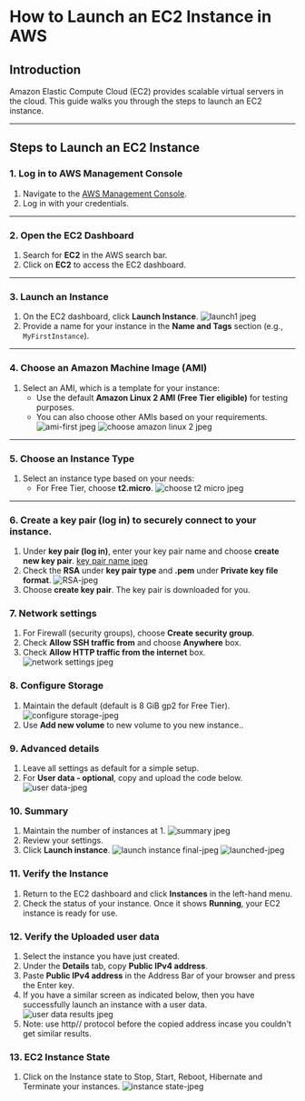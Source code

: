 # How to Launch an EC2 Instance in AWS

## Introduction
Amazon Elastic Compute Cloud (EC2) provides scalable virtual servers in the cloud. This guide walks you through the steps to launch an EC2 instance.

---

## Steps to Launch an EC2 Instance

### 1. Log in to AWS Management Console
1. Navigate to the [AWS Management Console](https://aws.amazon.com/console/).
2. Log in with your credentials.

---

### 2. Open the EC2 Dashboard
1. Search for **EC2** in the AWS search bar.
2. Click on **EC2** to access the EC2 dashboard.

---

### 3. Launch an Instance
1. On the EC2 dashboard, click **Launch Instance**.
![launch1 jpeg](https://github.com/user-attachments/assets/6c7da83a-575e-4941-94c3-f9d3f67d9b60)
2. Provide a name for your instance in the **Name and Tags** section (e.g., `MyFirstInstance`).

---

### 4. Choose an Amazon Machine Image (AMI)
1. Select an AMI, which is a template for your instance:
   - Use the default **Amazon Linux 2 AMI (Free Tier eligible)** for testing purposes.
   - You can also choose other AMIs based on your requirements.
![ami-first jpeg](https://github.com/user-attachments/assets/352eb810-eaf1-437b-a530-926482883c6d)
![choose amazon linux 2 jpeg](https://github.com/user-attachments/assets/adfcca02-6ca4-4120-985a-fbc5ff2af82a)

---

### 5. Choose an Instance Type
1. Select an instance type based on your needs:
   - For Free Tier, choose **t2.micro**.
   ![choose t2 micro jpeg](https://github.com/user-attachments/assets/5438b102-822c-4993-bb93-d2a802f1e1b9)

---

### 6. Create a **key pair (log in)** to securely connect to your instance.
1. Under **key pair (log in)**, enter your key pair name and choose **create new key pair**.
[key pair name jpeg](https://github.com/user-attachments/assets/995c1d2b-9e4a-43cc-b5cb-ef97bf9c3c52)
2. Check the **RSA** under **key pair type** and **.pem** under **Private key file format**.
![RSA-jpeg](https://github.com/user-attachments/assets/0b4c30e8-4d70-4fa1-9114-115f1ba3c75b)
3. Choose  **create key pair**. The key pair is downloaded for you.


### 7. Network settings
1. For Firewall (security groups), choose **Create security group**.
2. Check **Allow SSH traffic from** and choose **Anywhere** box.
3. Check **Allow HTTP traffic from the internet** box.
![network settings jpeg](https://github.com/user-attachments/assets/5be6ac23-1f8c-4398-8cf5-0c0085370cea)


### 8. Configure Storage
1. Maintain the default (default is 8 GiB gp2 for Free Tier).
![configure storage-jpeg](https://github.com/user-attachments/assets/6f93082d-50c4-433b-ae7e-ea3a86a24674)
2. Use **Add new volume** to new volume to you new instance..


### 9. Advanced details
1. Leave all settings as default for a simple setup.
2. For **User data - optional**, copy and upload the code below.
![user data-jpeg](https://github.com/user-attachments/assets/0bd9352b-0476-41e9-8cf5-70156eaa6aea)


### 10. Summary
1. Maintain the number of instances at 1.
![summary jpeg](https://github.com/user-attachments/assets/db9d5c25-0ca3-4b75-8ac1-d3d27ce967b5)
2. Review your settings.
3. Click **Launch instance**.
![launch instance final-jpeg](https://github.com/user-attachments/assets/bc3cbf15-c55a-4f5b-a5ed-de2144e23566)
![launched-jpeg](https://github.com/user-attachments/assets/39726d0f-f1e0-4174-b5a3-f09380a83e6c)


### 11. Verify the Instance
1. Return to the EC2 dashboard and click **Instances** in the left-hand menu.
2. Check the status of your instance. Once it shows **Running**, your EC2 instance is ready for use.

### 12. Verify the Uploaded user data
1. Select the instance you have just created.
2. Under the **Details** tab, copy **Public IPv4 address**.
3. Paste **Public IPv4 address** in the Address Bar of your browser and press the Enter key.
4. If you have a similar screen as indicated below, then you have successfully launch an instance with a user data.
![user data results jpeg](https://github.com/user-attachments/assets/f30a7a3c-19d7-45fe-ada1-26eeb628ea1c)
5. Note: use http// protocol before the copied address incase you couldn't get similar results.


### 13. EC2 Instance State
1. Click on the Instance state to Stop, Start, Reboot, Hibernate and Terminate your instances.
![instance state-jpeg](https://github.com/user-attachments/assets/d90f6aa9-c8be-461e-a309-a7a6e6725317)
